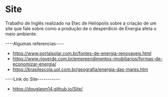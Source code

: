 # Site
Trabalho de Inglês realizado na Etec de Heliópolis sobre a criação de um site que fale sobre como a produção de o desperdicio de Energia afeta o meio ambiente.

----Algumas referencias---- 
- https://www.portalsolar.com.br/fontes-de-energia-renovaveis.html
- https://www.rioverde.com.br/empreendimentos-imobiliarios/formas-de-economizar-energia/
- https://brasilescola.uol.com.br/geografia/energia-das-mares.htm

----Link do Site-----------
- https://douglasm14.github.io/Site/